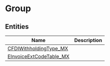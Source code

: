
# Group


## Entities

|Name|Description|
|---|---|
|[CFDIWithholdingType_MX](CFDIWithholdingType_MX.cdm.json)||
|[EInvoiceExtCodeTable_MX](EInvoiceExtCodeTable_MX.cdm.json)||
